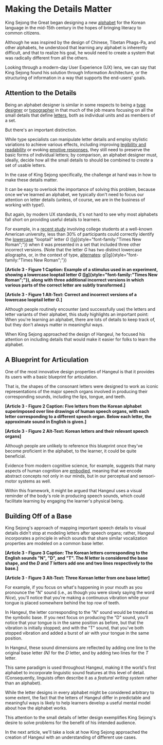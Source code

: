# Making the Details Matter

King Sejong the Great began designing a new [alphabet](../1-introduction-to-hangeul.md#a-note-about-terminology) for the Korean language in the mid-15th century in the hopes of bringing literacy to common citizens.

Although he was inspired by the design of Chinese, Tibetan Phags-Pa, and other alphabets, he understood that learning any alphabet is inherently difficult, and that to realize his goal, he would need to create a system that was radically different from all the others.

Looking through a modern-day User Experience (UX) lens, we can say that King Sejong found his solution through Information Architecture, or the structuring of information in a way that supports the end-users' goals.

## Attention to the Details

Being an alphabet designer is similar in some respects to being a [type designer](https://fonts.google.com/knowledge/glossary/type_designer) or [typographer](https://fonts.google.com/knowledge/glossary/typographer) in that much of the job means focusing on all the small details that define [letters](../1-introduction-to-hangeul.md#a-note-about-terminology), both as individual units and as members of a set.

But there's an important distinction.

While type specialists can manipulate letter details and employ stylistic variations to achieve various effects, including improving [legibility and readability](https://fonts.google.com/knowledge/glossary/legibility_readability) or evoking [emotive responses](https://fonts.google.com/knowledge/choosing_type/emotive_considerations_for_choosing_typefaces), they still need to preserve the basic forms of individual letters; by comparison, an alphabet designer must, ideally, decide how all the small details to should be combined to *create* a set of usable letters.

In the case of King Sejong specifically, the challenge at hand was in how to make these details matter.

It can be easy to overlook the importance of solving this problem, because once we've learned an alphabet, we typically don't need to focus our attention on letter details (unless, of course, we are in the business of working with type!).

But again, by modern UX standards, it's not hard to see why most alphabets fall short on providing useful details to learners.

For example, in a [recent study](https://psycnet.apa.org/record/2018-13691-001) involving college students at a well-known American university, less than 30% of participants could correctly identify the [lowercase](https://fonts.google.com/knowledge/glossary/uppercase_lowercase) "looptail" letter *G* ([g]{style="font-family:\"Times New Roman\";"}) when it was presented in a set that included three other incorrect versions. (Note that the letter *G* has two distinct lowercase allographs, or, in the context of type, [alternates](https://fonts.google.com/knowledge/glossary/alternates): g\|[g]{style="font-family:\"Times New Roman\";"})

**[Article 3 - Figure 1 Caption: Example of a stimulus used in an experiment, showing a lowercase looptail letter *G* ([g]{style="font-family:\"Times New Roman\";"}), along with three additional incorrect versions in which various parts of the correct letter are subtly transformed.]**

**[Article 3 - Figure 1 Alt-Text: Correct and incorrect versions of a lowercase looptail letter *G.*]**

Although people routinely encounter (and successfully use) the letters and letter variants of their alphabet, this study highlights an important point: When you're learning an alphabet, there are lots of details to keep track of, but they don't always matter in meaningful ways.

When King Sejong approached the design of Hangeul, he focused his attention on including details that would make it easier for folks to learn the alphabet.

## A Blueprint for Articulation

One of the most innovative design properties of Hangeul is that it provides its users with a basic blueprint for articulation.

That is, the shapes of the consonant letters were designed to work as iconic representations of the major speech organs involved in producing their corresponding sounds, including the lips, tongue, and teeth.

**[Article 3 - Figure 2 Caption: Five letters from the Korean alphabet superimposed over line drawings of human speech organs, with each letter corresponding to a different speech organ. Below each letter, the approximate sound in English is given.]**

**[Article 3 - Figure 2 Alt-Text: Korean letters and their relevant speech organs]**

Although people are unlikely to reference this blueprint once they've become proficient in the alphabet, to the learner, it could be quite beneficial.

Evidence from modern cognitive science, for example, suggests that many aspects of human cognition are [embodied](https://en.wikipedia.org/wiki/Embodied_cognition), meaning that we encode abstract concepts not only in our minds, but in our perceptual and sensori-motor systems as well.

Within this framework, it might be argued that Hangeul uses a visual reminder of the body's role in producing speech sounds, which could facilitate learning by engaging the learner's physical being.

## Building Off of a Base

King Sejong's approach of mapping important speech details to visual details didn't stop at modeling letters after speech organs; rather, Hangeul incorporates a principle in which sounds that share similar vocalization properties are modeled on a common base letter.

**[Article 3 - Figure 3 Caption: The Korean letters corresponding to the English sounds "N", "D", and "T". The *N* letter is considered the base shape, and the *D* and *T* letters add one and two lines respectively to the base.]**

**[Article 3 - Figure 3 Alt-Text: Three Korean letter from one base letter]**

For example, if you focus on what's happening in your mouth as you pronounce the "N" sound (i.e., as though you were slowly saying the word *Nice*), you'll notice that you're making a continuous vibration while your tongue is placed somewhere behind the top row of teeth.

In Hangeul, the letter corresponding to the "N" sound would be treated as the symbolic base. If you next focus on producing the "D" sound, you'll notice that your tongue is in the same position as before, but that the vibration is initially stopped; and with the "T" sound, that you've both stopped vibration and added a burst of air with your tongue in the same position.

In Hangeul, these sound dimensions are reflected by adding one line to the original base letter *(N)* for the *D* letter, and by adding two lines for the *T* letter.

This same paradigm is used throughout Hangeul, making it the world's first alphabet to incorporate linguistic sound features at this level of detail. (Consequently, linguists often describe it as a *featural writing system* rather than an alphabet).

While the letter designs in every alphabet might be considered arbitrary to some extent, the fact that the letters of Hangeul differ in predictable and meaningful ways is likely to help learners develop a useful mental model about how the alphabet works.

This attention to the small details of letter design exemplifies King Sejong's desire to solve problems for the benefit of his intended audience.

In the next article, we'll take a look at how King Sejong approached the creation of Hangeul with an understanding of different use cases.
